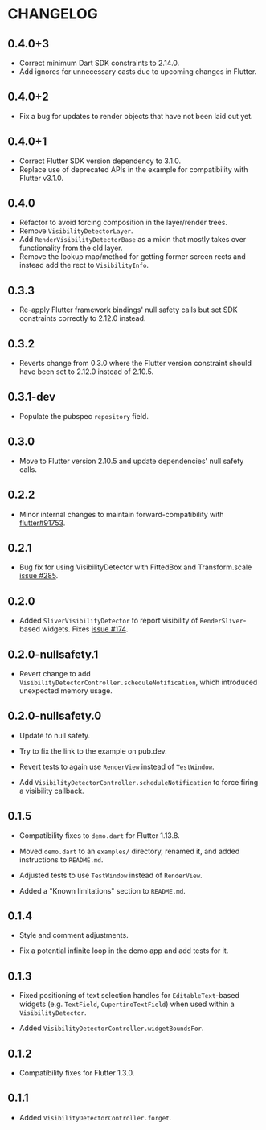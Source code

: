 # CHANGELOG

## 0.4.0+3

* Correct minimum Dart SDK constraints to 2.14.0.
* Add ignores for unnecessary casts due to upcoming changes in Flutter.

## 0.4.0+2

* Fix a bug for updates to render objects that have not been laid out yet.

## 0.4.0+1

* Correct Flutter SDK version dependency to 3.1.0.
* Replace use of deprecated APIs in the example for compatibility with Flutter v3.1.0.

## 0.4.0

* Refactor to avoid forcing composition in the layer/render trees.
* Remove `VisibilityDetectorLayer`.
* Add `RenderVisibilityDetectorBase` as a mixin that mostly takes over
  functionality from the old layer.
* Remove the lookup map/method for getting former screen rects and instead add
  the rect to `VisibilityInfo`.

## 0.3.3

* Re-apply Flutter framework bindings' null safety calls but set SDK
  constraints correctly to 2.12.0 instead.

## 0.3.2

* Reverts change from 0.3.0 where the Flutter version constraint should have
  been set to 2.12.0 instead of 2.10.5.

## 0.3.1-dev

* Populate the pubspec `repository` field.

## 0.3.0

* Move to Flutter version 2.10.5 and update dependencies' null safety calls.

## 0.2.2

* Minor internal changes to maintain forward-compatibility with [flutter#91753](https://github.com/flutter/flutter/pull/91753).

## 0.2.1

* Bug fix for using VisibilityDetector with FittedBox and Transform.scale [issue #285](https://github.com/google/flutter.widgets/issues/285).

## 0.2.0

* Added `SliverVisibilityDetector` to report visibility of `RenderSliver`-based
  widgets.  Fixes [issue #174](https://github.com/google/flutter.widgets/issues/174).

## 0.2.0-nullsafety.1

* Revert change to add `VisibilityDetectorController.scheduleNotification`,
  which introduced unexpected memory usage.

## 0.2.0-nullsafety.0

* Update to null safety.

* Try to fix the link to the example on pub.dev.

* Revert tests to again use `RenderView` instead of `TestWindow`.

* Add `VisibilityDetectorController.scheduleNotification` to force firing a
  visibility callback.

## 0.1.5

* Compatibility fixes to `demo.dart` for Flutter 1.13.8.

* Moved `demo.dart` to an `examples/` directory, renamed it, and added
  instructions to `README.md`.

* Adjusted tests to use `TestWindow` instead of `RenderView`.

* Added a "Known limitations" section to `README.md`.

## 0.1.4

* Style and comment adjustments.

* Fix a potential infinite loop in the demo app and add tests for it.

## 0.1.3

* Fixed positioning of text selection handles for `EditableText`-based
  widgets (e.g. `TextField`, `CupertinoTextField`) when used within a
  `VisibilityDetector`.

* Added `VisibilityDetectorController.widgetBoundsFor`.

## 0.1.2

* Compatibility fixes for Flutter 1.3.0.

## 0.1.1

* Added `VisibilityDetectorController.forget`.
